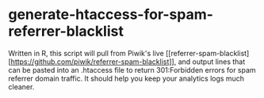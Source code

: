 # generate-htaccess-for-spam-referrer-blacklist
Written in R, this script will pull from Piwik's live [[referrer-spam-blacklist][https://github.com/piwik/referrer-spam-blacklist]], and output lines that can be pasted into an .htaccess file to return 301:Forbidden errors for spam referrer domain traffic.  It should help you keep your analytics logs much cleaner.
